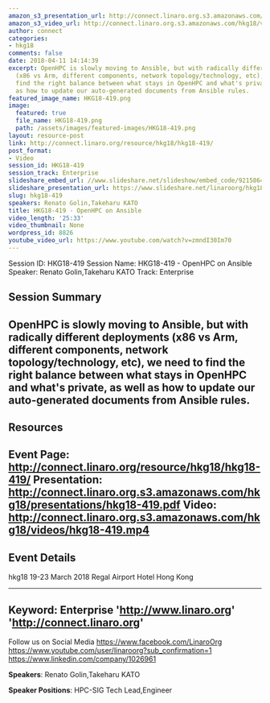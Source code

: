 ```yaml
---
amazon_s3_presentation_url: http://connect.linaro.org.s3.amazonaws.com/hkg18/presentations/hkg18-419.pdf
amazon_s3_video_url: http://connect.linaro.org.s3.amazonaws.com/hkg18/videos/hkg18-419.mp4
author: connect
categories:
- hkg18
comments: false
date: 2018-04-11 14:14:39
excerpt: OpenHPC is slowly moving to Ansible, but with radically different deployments
  (x86 vs Arm, different components, network topology/technology, etc), we need to
  find the right balance between what stays in OpenHPC and what's private, as well
  as how to update our auto-generated documents from Ansible rules.
featured_image_name: HKG18-419.png
image:
  featured: true
  file_name: HKG18-419.png
  path: /assets/images/featured-images/HKG18-419.png
layout: resource-post
link: http://connect.linaro.org/resource/hkg18/hkg18-419/
post_format:
- Video
session_id: HKG18-419
session_track: Enterprise
slideshare_embed_url: //www.slideshare.net/slideshow/embed_code/92158644
slideshare_presentation_url: https://www.slideshare.net/linaroorg/hkg18419-openhpc-on-ansible
slug: hkg18-419
speakers: Renato Golin,Takeharu KATO
title: HKG18-419 - OpenHPC on Ansible
video_length: '25:33'
video_thumbnail: None
wordpress_id: 8826
youtube_video_url: https://www.youtube.com/watch?v=zmndI30Im70
---
```


Session ID: HKG18-419
Session Name: HKG18-419 - OpenHPC on Ansible
Speaker: Renato Golin,Takeharu KATO
Track: Enterprise


## Session Summary
OpenHPC is slowly moving to Ansible, but with radically different deployments (x86 vs Arm, different components, network topology/technology, etc), we need to find the right balance between what stays in OpenHPC and what's private, as well as how to update our auto-generated documents from Ansible rules.
---------------------------------------------------
## Resources
Event Page: http://connect.linaro.org/resource/hkg18/hkg18-419/
Presentation: http://connect.linaro.org.s3.amazonaws.com/hkg18/presentations/hkg18-419.pdf
Video: http://connect.linaro.org.s3.amazonaws.com/hkg18/videos/hkg18-419.mp4
 ---------------------------------------------------
## Event Details
hkg18
19-23 March 2018 
Regal Airport Hotel Hong Kong

---------------------------------------------------
Keyword: Enterprise
'http://www.linaro.org'
'http://connect.linaro.org'
---------------------------------------------------
Follow us on Social Media
https://www.facebook.com/LinaroOrg
https://www.youtube.com/user/linaroorg?sub_confirmation=1
https://www.linkedin.com/company/1026961

**Speakers**: Renato Golin,Takeharu KATO

**Speaker Positions**: HPC-SIG Tech Lead,Engineer